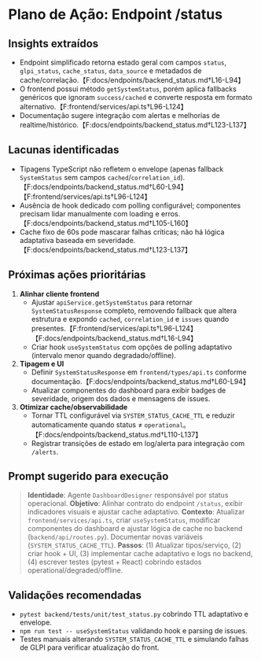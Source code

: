 # Plano de Ação: Endpoint /status

## Insights extraídos
- Endpoint simplificado retorna estado geral com campos `status`, `glpi_status`, `cache_status`, `data_source` e metadados de cache/correlação.【F:docs/endpoints/backend_status.md†L16-L94】
- O frontend possui método `getSystemStatus`, porém aplica fallbacks genéricos que ignoram `success/cached` e converte resposta em formato alternativo.【F:frontend/services/api.ts†L96-L124】
- Documentação sugere integração com alertas e melhorias de realtime/histórico.【F:docs/endpoints/backend_status.md†L123-L137】

## Lacunas identificadas
- Tipagens TypeScript não refletem o envelope (apenas fallback `SystemStatus` sem campos `cached`/`correlation_id`).【F:docs/endpoints/backend_status.md†L60-L94】【F:frontend/services/api.ts†L96-L124】
- Ausência de hook dedicado com polling configurável; componentes precisam lidar manualmente com loading e erros.【F:docs/endpoints/backend_status.md†L105-L160】
- Cache fixo de 60s pode mascarar falhas críticas; não há lógica adaptativa baseada em severidade.【F:docs/endpoints/backend_status.md†L123-L137】

## Próximas ações prioritárias
1. **Alinhar cliente frontend**  
   - Ajustar `apiService.getSystemStatus` para retornar `SystemStatusResponse` completo, removendo fallback que altera estrutura e expondo `cached`, `correlation_id` e `issues` quando presentes.【F:frontend/services/api.ts†L96-L124】【F:docs/endpoints/backend_status.md†L16-L94】
   - Criar hook `useSystemStatus` com opções de polling adaptativo (intervalo menor quando degradado/offline).
2. **Tipagem e UI**  
   - Definir `SystemStatusResponse` em `frontend/types/api.ts` conforme documentação.【F:docs/endpoints/backend_status.md†L60-L94】
   - Atualizar componentes do dashboard para exibir badges de severidade, origem dos dados e mensagens de issues.
3. **Otimizar cache/observabilidade**  
   - Tornar TTL configurável via `SYSTEM_STATUS_CACHE_TTL` e reduzir automaticamente quando status ≠ `operational`。【F:docs/endpoints/backend_status.md†L110-L137】
   - Registrar transições de estado em log/alerta para integração com `/alerts`.

## Prompt sugerido para execução
> **Identidade**: Agente `DashboardDesigner` responsável por status operacional.
> **Objetivo**: Alinhar contrato do endpoint `/status`, exibir indicadores visuais e ajustar cache adaptativo.
> **Contexto**: Atualizar `frontend/services/api.ts`, criar `useSystemStatus`, modificar componentes do dashboard e ajustar lógica de cache no backend (`backend/api/routes.py`). Documentar novas variáveis (`SYSTEM_STATUS_CACHE_TTL`).
> **Passos**: (1) Atualizar tipos/serviço, (2) criar hook + UI, (3) implementar cache adaptativo e logs no backend, (4) escrever testes (pytest + React) cobrindo estados operational/degraded/offline.

## Validações recomendadas
- `pytest backend/tests/unit/test_status.py` cobrindo TTL adaptativo e envelope.
- `npm run test -- useSystemStatus` validando hook e parsing de issues.
- Testes manuais alterando `SYSTEM_STATUS_CACHE_TTL` e simulando falhas de GLPI para verificar atualização do front.
